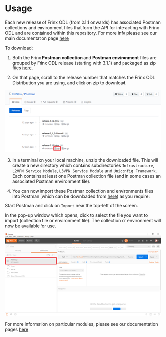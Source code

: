 # Usage
Each new release of Frinx ODL (from 3.1.1 onwards) has associated Postman collections and environment files that form the API for interacting with Frinx ODL and are contained within this repository. For more info please see our main documentation page [here](https://frinxio.github.io/Frinx-docs/FRINX_ODL_Distribution/Carbon/API.html)  

To download:

1. Both the Frinx **Postman collection** and **Postman environment** files are grouped by Frinx ODL release (starting with 3.1.1) and packaged as zip files [here](https://github.com/FRINXio/Postman/releases). 
  
2. On that page, scroll to the release number that matches the Frinx ODL Distribution you are using, and click on zip to download.  

![Select release](zip-files.png "Select release")  

3. In a terminal on your local machine, unzip the downloaded file. This will create a new directory which contains subdirectories `Infrastructure`, `L2VPN Service Module`, `L3VPN Service Module` and `Uniconfig Framework`. Each contains at least one Postman collection file (and in some cases an associated Postman environment file).  

4. You can now import these Postman collection and environments files into Postman (which can be downloaded from [here](https://www.getpostman.com/)) as you require:  

Start Postman and click on `Import` near the top-left of the screen.   

In the pop-up window which opens, click to select the file you want to import (collection file or environment file). The collection or environment will now be available for use.  

![Import into Postman](import.png "Import into Postman")  

For more information on particular modules, please see our documentation pages [here](https://frinxio.github.io/Frinx-docs/)



